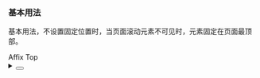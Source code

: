 ### 基本用法

基本用法，不设置固定位置时，当页面滚动元素不可见时，元素固定在页面最顶部。

<div class="cell-demo vp-raw">
  <yc-affix :target="target">
    <yc-button type="primary">Affix Top</yc-button>
  </yc-affix>
</div>

<script setup>
import { ref, onMounted } from 'vue';
const target = window;
</script>

<details>
<summary>
 <button class="code-btn"  >
    <icon-code />
 </button>
</summary>

```vue
<template>
  <yc-affix>
    <yc-button type="primary">Affix Top</yc-button>
  </yc-affix>
</template>
```

</details>
